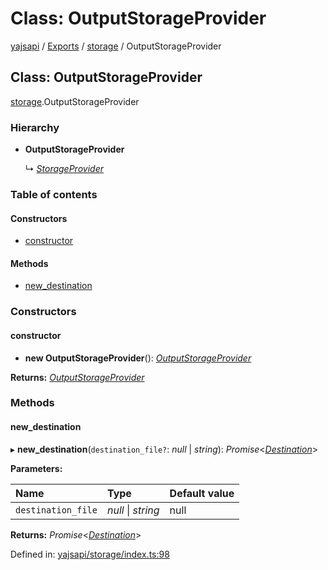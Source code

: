 # Class: OutputStorageProvider

[yajsapi](../yajsapi.md) / [Exports](../modules/) / [storage](../modules/storage.md) / OutputStorageProvider

## Class: OutputStorageProvider

[storage](../modules/storage.md).OutputStorageProvider

### Hierarchy

* **OutputStorageProvider**

  ↳ [_StorageProvider_](storage.storageprovider.md)

### Table of contents

#### Constructors

* [constructor](storage.outputstorageprovider.md#constructor)

#### Methods

* [new\_destination](storage.outputstorageprovider.md#new_destination)

### Constructors

#### constructor

* **new OutputStorageProvider**\(\): [_OutputStorageProvider_](storage.outputstorageprovider.md)

**Returns:** [_OutputStorageProvider_](storage.outputstorageprovider.md)

### Methods

#### new\_destination

▸ **new\_destination**\(`destination_file?`: _null_ \| _string_\): _Promise_&lt;[_Destination_](storage.destination.md)&gt;

**Parameters:**

| Name | Type | Default value |
| :--- | :--- | :--- |
| `destination_file` | _null_ \| _string_ | null |

**Returns:** _Promise_&lt;[_Destination_](storage.destination.md)&gt;

Defined in: [yajsapi/storage/index.ts:98](https://github.com/golemfactory/yajsapi/blob/289a25a/yajsapi/storage/index.ts#L98)

